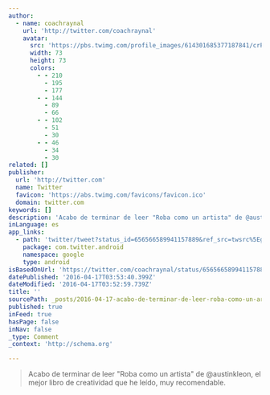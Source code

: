 ```yaml
---
author:
  - name: coachraynal
    url: 'http://twitter.com/coachraynal'
    avatar:
      src: 'https://pbs.twimg.com/profile_images/614301685377187841/crPWtTyc_bigger.jpg'
      width: 73
      height: 73
      colors:
        - - 210
          - 195
          - 177
        - - 144
          - 89
          - 66
        - - 102
          - 51
          - 30
        - - 46
          - 34
          - 30
related: []
publisher:
  url: 'http://twitter.com'
  name: Twitter
  favicon: 'https://abs.twimg.com/favicons/favicon.ico'
  domain: twitter.com
keywords: []
description: 'Acabo de terminar de leer "Roba como un artista" de @austinkleon, el mejor libro de creatividad que he leído, muy recomendable.'
inLanguage: es
app_links:
  - path: 'twitter/tweet?status_id=656566589941157889&ref_src=twsrc%5Egoogle%7Ctwcamp%5Eandroidseo%7Ctwgr%5Estatus%7Ctwterm%5E656566589941157889'
    package: com.twitter.android
    namespace: google
    type: android
isBasedOnUrl: 'https://twitter.com/coachraynal/status/656566589941157889'
datePublished: '2016-04-17T03:53:40.399Z'
dateModified: '2016-04-17T03:52:59.739Z'
title: ''
sourcePath: _posts/2016-04-17-acabo-de-terminar-de-leer-roba-como-un-artista-de-austink.md
published: true
inFeed: true
hasPage: false
inNav: false
_type: Comment
_context: 'http://schema.org'

---
```

> Acabo de terminar de leer "Roba como un artista" de @austinkleon, el mejor libro de creatividad que he leído, muy recomendable.